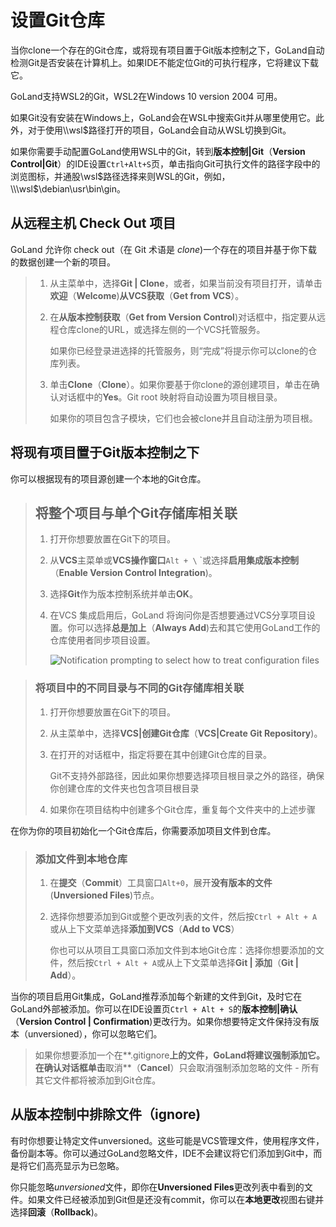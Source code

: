 # 设置Git仓库

 当你clone一个存在的Git仓库，或将现有项目置于Git版本控制之下，GoLand自动检测Git是否安装在计算机上。如果IDE不能定位Git的可执行程序，它将建议下载它。

GoLand支持WSL2的Git，WSL2在Windows 10 version 2004 可用。

如果Git没有安装在Windows上，GoLand会在WSL中搜索Git并从哪里使用它。此外，对于使用\\\wsl$路径打开的项目，GoLand会自动从WSL切换到Git。

如果你需要手动配置GoLand使用WSL中的Git，转到**版本控制|Git**（**Version Control|Git**）的IDE设置`Ctrl+Alt+S`页，单击指向Git可执行文件的路径字段中的浏览图标，并通股\\wsl$路径选择来则WSL的Git，例如，\\\wsl$\debian\usr\bin\gin。

## 从远程主机 Check Out 项目

GoLand 允许你 check out（在 Git 术语是 *clone*)一个存在的项目并基于你下载的数据创建一个新的项目。

> 1. 从主菜单中，选择**Git | Clone**，或者，如果当前没有项目打开，请单击**欢迎**（**Welcome**)**从VCS获取**（**Get from VCS**）。
>
> 2. 在**从版本控制获取**（**Get from Version Control**)对话框中，指定要从远程仓库clone的URL，或选择左侧的一个VCS托管服务。
>
>    如果你已经登录进选择的托管服务，则“完成”将提示你可以clone的仓库列表。
>
> 3. 单击**Clone**（**Clone**）。如果你要基于你clone的源创建项目，单击在确认对话框中的**Yes**。Git root 映射将自动设置为项目根目录。
>
>    如果你的项目包含子模块，它们也会被clone并且自动注册为项目根。

## 将现有项目置于Git版本控制之下

你可以根据现有的项目源创建一个本地的Git仓库。

> ## 将整个项目与单个Git存储库相关联
>
> 1. 打开你想要放置在Git下的项目。
>
> 2. 从**VCS**主菜单或**VCS操作窗口**`Alt + \` `或选择**启用集成版本控制**（**Enable Version Control Integration**)。
>
> 3. 选择**Git**作为版本控制系统并单击**OK**。
>
> 4. 在VCS 集成启用后，GoLand 将询问你是否想要通过VCS分享项目设置。你可以选择**总是加上**（**Always Add**)去和其它使用GoLand工作的仓库使用者同步项目设置。
>
>    ![Notification prompting to select how to treat configuration files](https://resources.jetbrains.com/help/img/idea/2021.3/sharing-project-notification.png)

> ### 将项目中的不同目录与不同的Git存储库相关联
>
> 1. 打开你想要放置在Git下的项目。
>
> 2. 从主菜单中，选择**VCS|创建Git仓库**（**VCS|Create Git Repository**)。
>
> 3. 在打开的对话框中，指定将要在其中创建Git仓库的目录。
>
>    Git不支持外部路径，因此如果你想要选择项目根目录之外的路径，确保你创建仓库的文件夹也包含项目根目录
>
> 4. 如果你在项目结构中创建多个Git仓库，重复每个文件夹中的上述步骤

在你为你的项目初始化一个Git仓库后，你需要添加项目文件到仓库。

> ### 添加文件到本地仓库
>
> 1. 在**提交**（**Commit**）工具窗口`Alt+0`，展开**没有版本的文件**(**Unversioned Files**)节点。
>
> 2. 选择你想要添加到Git或整个更改列表的文件，然后按`Ctrl + Alt + A`或从上下文菜单选择**添加到VCS**（**Add to VCS**）
>
>    你也可以从项目工具窗口添加文件到本地Git仓库：选择你想要添加的文件，然后按`Ctrl + Alt + A`或从上下文菜单选择**Git | 添加**（**Git | Add**）。

当你的项目启用Git集成，GoLand推荐添加每个新建的文件到Git，及时它在GoLand外部被添加。你可以在IDE设置页`Ctrl + Alt + S`的**版本控制|确认**（**Version Control | Confirmation**)更改行为。如果你想要特定文件保持没有版本（unversioned），你可以忽略它们。

> 如果你想要添加一个在**.gitignore**上的文件，GoLand将建议强制添加它。在确认对话框单击**取消**（**Cancel**）只会取消强制添加忽略的文件 - 所有其它文件都将被添加到Git仓库。

## 从版本控制中排除文件（ignore)

有时你想要让特定文件unversioned。这些可能是VCS管理文件，使用程序文件，备份副本等。你可以通过GoLand忽略文件，IDE不会建议将它们添加到Git中，而是将它们高亮显示为已忽略。

你只能忽略*unversioned*文件，即你在**Unversioned Files**更改列表中看到的文件。如果文件已经被添加到Git但是还没有commit，你可以在**本地更改**视图右键并选择**回滚**（**Rollback**)。





